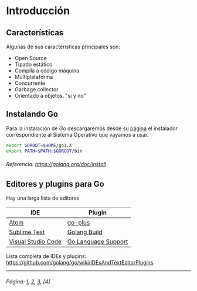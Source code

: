 # Introducción

## Características

Algunas de sus características principales son:

* Open Source
* Tipado estático
* Compila a código máquina
* Multiplataforma
* Concurrente
* Garbage collector
* Orientado a objetos, "si y no"

## Instalando Go

Para la instalación de *Go* descargaremos desde su [página](https://golang.org/dl/) el instalador correspondiente al Sistema Operativo que vayamos a usar.

```sh
export GOROOT=$HOME/go1.X
export PATH=$PATH:$GOROOT/bin
```

###### Referencia: https://golang.org/doc/install

## Editores y plugins para Go

Hay una larga lista de editores

| IDE | Plugin |
| ------ | ------ |
| [Atom](http://atom.io) | [go-plus](https://github.com/joefitzgerald/go-plus) |
| [Sublime Text](https://www.sublimetext.com/3) | [Golang Build](https://github.com/golang/sublime-build) |
| [Visual Studio Code](https://code.visualstudio.com) | [Go Language Support](https://visualstudiogallery.msdn.microsoft.com/bd7675ba-1bf5-4395-8c5a-4fc19dfc0d76) |

Lista completa de IDEs y plugins:
https://github.com/golang/go/wiki/IDEsAndTextEditorPlugins
___

###### Página: [1](./lectura-1.md), [2](./lectura-2.md), [3](./lectura-3.md), [4]
